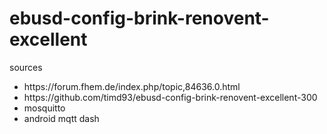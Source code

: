 # ebusd-config-brink-renovent-excellent</br>
<p>sources
<ul>
  <li>https://forum.fhem.de/index.php/topic,84636.0.html</li>
  <li>https://github.com/timd93/ebusd-config-brink-renovent-excellent-300</li>
  <li>mosquitto</li>
  <li>android mqtt dash</li>
</ul></p>
